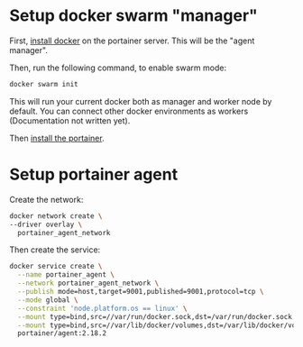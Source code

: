 # Setup docker swarm "manager"

First, [install docker](./docker.md) on the portainer server. This will be the "agent manager".

Then, run the following command, to enable swarm mode:
```bash
docker swarm init
```
This will run your current docker both as manager and worker node by default. You can connect other docker environments as workers (Documentation not written yet).

Then [install the portainer](./portainer.md).

# Setup portainer agent

Create the network:
```bash
docker network create \
--driver overlay \
  portainer_agent_network
```

Then create the service:
```bash
docker service create \
  --name portainer_agent \
  --network portainer_agent_network \
  --publish mode=host,target=9001,published=9001,protocol=tcp \
  --mode global \
  --constraint 'node.platform.os == linux' \
  --mount type=bind,src=//var/run/docker.sock,dst=/var/run/docker.sock \
  --mount type=bind,src=//var/lib/docker/volumes,dst=/var/lib/docker/volumes \
  portainer/agent:2.18.2
```
